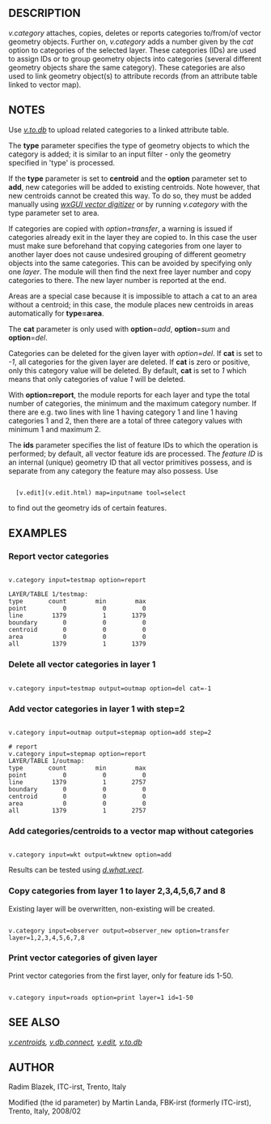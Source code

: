 
## DESCRIPTION

*v.category* attaches, copies, deletes or reports categories to/from/of
vector geometry objects. Further on, *v.category* adds a number
given by the *cat* option to categories of the selected layer.
These categories (IDs) are used to assign IDs or to group geometry objects
into categories (several different geometry objects share the same
category). These categories are also used to link geometry
object(s) to attribute records (from an attribute table linked to vector map).

## NOTES

Use *[v.to.db](v.to.db.html)* to upload related categories
to a linked attribute table.

The **type** parameter specifies the type of geometry objects to which
the category is added; it is similar to an input filter - only the
geometry specified in 'type' is processed.

If the **type** parameter is set to **centroid** and
the **option** parameter set to **add**, new categories will be
added to existing centroids. Note however, that new centroids cannot
be created this way. To do so, they must be added manually
using *[wxGUI vector
digitizer](wxGUI.vdigit.html)* or by running *v.category* with the type
parameter set to area.

If categories are copied with *option=transfer*, a warning is
issued if categories already exit in the layer they are copied to. In
this case the user must make sure beforehand that copying categories
from one layer to another layer does not cause undesired grouping of
different geometry objects into the same categories. This can be avoided
by specifying only one *layer*. The module will then find the
next free layer number and copy categories to there. The new layer number
is reported at the end.

Areas are a special case because it is impossible to attach a cat to
an area without a centroid; in this case, the module places new
centroids in areas automatically for **type=area**.

The **cat** parameter is only used with **option**=*add*,
**option**=*sum* and **option**=*del*.

Categories can be deleted for the given layer with *option=del*.
If **cat** is set to *-1*, all categories for the given layer
are deleted. If **cat** is zero or positive, only this category value
will be deleted. By default, **cat** is set to *1* which means
that only categories of value *1* will be deleted.

With **option=report**, the module reports for each layer and
type the total number of categories, the minimum and the maximum
category number. If there are e.g. two lines with line 1 having
category 1 and line 1 having categories 1 and 2, then there are a total
of three category values with minimum 1 and maximum 2.

The **ids** parameter specifies the list of feature IDs to which the
operation is performed; by default, all vector feature ids are processed.
The *feature ID* is an internal (unique) geometry ID that all vector
primitives possess, and is separate from any category the feature may
also possess.
Use

```

  [v.edit](v.edit.html) map=inputname tool=select

```

to find out the geometry ids of certain features.

## EXAMPLES

### Report vector categories

```

v.category input=testmap option=report

LAYER/TABLE 1/testmap:
type       count        min        max
point          0          0          0
line        1379          1       1379
boundary       0          0          0
centroid       0          0          0
area           0          0          0
all         1379          1       1379

```

### Delete all vector categories in layer 1

```

v.category input=testmap output=outmap option=del cat=-1

```

### Add vector categories in layer 1 with step=2

```

v.category input=outmap output=stepmap option=add step=2

# report
v.category input=stepmap option=report
LAYER/TABLE 1/outmap:
type       count        min        max
point          0          0          0
line        1379          1       2757
boundary       0          0          0
centroid       0          0          0
area           0          0          0
all         1379          1       2757

```

### Add categories/centroids to a vector map without categories

```

v.category input=wkt output=wktnew option=add

```

Results can be tested
using *[d.what.vect](d.what.vect.html)*.

### Copy categories from layer 1 to layer 2,3,4,5,6,7 and 8

Existing layer will be overwritten, non-existing will be created.

```

v.category input=observer output=observer_new option=transfer layer=1,2,3,4,5,6,7,8

```

### Print vector categories of given layer

Print vector categories from the first layer, only for feature ids 1-50.

```

v.category input=roads option=print layer=1 id=1-50

```

## SEE ALSO

*[v.centroids](v.centroids.html),
[v.db.connect](v.db.connect.html),
[v.edit](v.edit.html),
[v.to.db](v.to.db.html)*

## AUTHOR

Radim Blazek, ITC-irst, Trento, Italy

Modified (the id parameter) by Martin Landa,
FBK-irst (formerly ITC-irst), Trento, Italy, 2008/02
